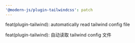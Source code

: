 ```yaml
---
'@modern-js/plugin-tailwindcss': patch
---
```


feat(plugin-tailwind): automatically read tailwind config file

feat(plugin-tailwind): 自动读取 tailwind config 文件
